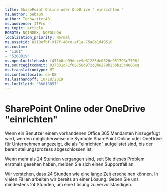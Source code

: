 ```yaml
---
title: SharePoint Online oder OneDrive ' einrichten '
ms.author: pebaum
author: Techwriter40
ms.audience: ITPro
ms.topic: article
ROBOTS: NOINDEX, NOFOLLOW
localization_priority: Normal
ms.assetid: 8110efbf-917f-46ce-af1a-75a8a1d49510
ms.custom:
- "1161"
- "5200019"
ms.openlocfilehash: f451b0ce99dece9e61285de0826e951793c7708f
ms.sourcegitcommit: 037331d71f06750d972c0b6278b23bb15c4806ca
ms.translationtype: MT
ms.contentlocale: de-DE
ms.lasthandoff: 10/18/2019
ms.locfileid: "36818857"
---
```

# <a name="sharepoint-online-or-onedrive-setting-up"></a>SharePoint Online oder OneDrive "einrichten"

Wenn ein Benutzer einem vorhandenen Office 365 Mandanten hinzugefügt wird, werden möglicherweise die Symbole SharePoint Online oder OneDrive für Unternehmen angezeigt, die als "einrichten" aufgelistet sind, bis der bereit stellungsprozess abgeschlossen ist.

Wenn mehr als 24 Stunden vergangen sind, seit Sie dieses Problem erstmals gesehen haben, melden Sie sich einen Supportfall an.

Wir verstehen, dass 24 Stunden wie eine lange Zeit erscheinen können. In vielen Fällen arbeiten wir bereits an einer Lösung. Geben Sie uns mindestens 24 Stunden, um eine Lösung zu vervollständigen.

